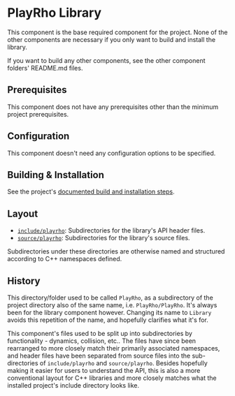 # PlayRho Library

This component is the base required component for the project.
None of the other components are necessary if you only want to build and install the library.

If you want to build any other components, see the other component folders' README.md files.

## Prerequisites

This component does not have any prerequisites other than the minimum project prerequisites.

## Configuration

This component doesn't need any configuration options to be specified.

## Building & Installation

See the project's [documented build and installation steps](../INSTALL.md).

## Layout

- [`include/playrho`](include/playrho): Subdirectories for the library's API header files.
- [`source/playrho`](source/playrho): Subdirectories for the library's source files.

Subdirectories under these directories are otherwise named and structured according to C++ namespaces defined.

## History

This directory/folder used to be called `PlayRho`,
as a subdirectory of the project directory also of the same name,
i.e. `PlayRho/PlayRho`.
It's always been for the library component however.
Changing its name to `Library` avoids this repetition of the name,
and hopefully clarifies what it's for.

This component's files used to be split up into subdirectories by functionality - dynamics, collision, etc..
The files have since been rearranged to more closely match their primarily associated namespaces,
and header files have been separated from source files into the sub-directories of `include/playrho` and `source/playrho`.
Besides hopefully making it easier for users to understand the API,
this is also a more conventional layout for C++ libraries and more closely matches what the installed project's include directory looks like.
